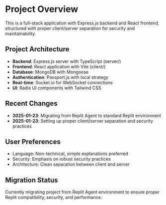 # Project Overview

This is a full-stack application with Express.js backend and React frontend, structured with proper client/server separation for security and maintainability.

## Project Architecture

- **Backend**: Express.js server with TypeScript (server/)
- **Frontend**: React application with Vite (client/)
- **Database**: MongoDB with Mongoose
- **Authentication**: Passport.js with local strategy
- **Real-time**: Socket.io for WebSocket connections
- **UI**: Radix UI components with Tailwind CSS

## Recent Changes

- **2025-01-23**: Migrating from Replit Agent to standard Replit environment
- **2025-01-23**: Setting up proper client/server separation and security practices

## User Preferences

- Language: Non-technical, simple explanations preferred
- Security: Emphasis on robust security practices
- Architecture: Clean separation between client and server

## Migration Status

Currently migrating project from Replit Agent environment to ensure proper Replit compatibility, security, and performance.